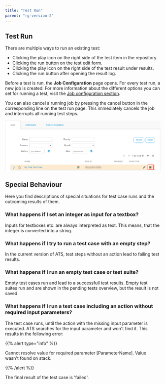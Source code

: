 ```yaml
---
title: "Test Run"
parent: "rg-version-2"
---
```


## Test Run 

There are multiple ways to run an existing test:

* Clicking the play icon on the right side of the test item in the repository.
* Clicking the run button on the test edit form.
* Clicking the play icon on the right side of the test result under results.
* Clicking the run button after opening the result log.

Before a test is run, the **Job Configuration** page opens. For every test run, a new job is created. For more information about the different options you can set for running a test, visit the [Job configuration section](test-run-configuration).

You can also cancel a running job by pressing the cancel button in the corresponding line on the test run page. This immediately cancels the job and interrupts all running test steps.

![](attachments/test-run/job-cancel.png)

## Special Behaviour

Here you find descriptions of special situations for test case runs and the outcoming results of them.

### What happens if I set an integer as input for a textbox?

Inputs for textboxes etc. are always interpreted as text. This means, that the integer is converted into a string.

### What happens if I try to run a test case with an empty step?

In the current version of ATS, test steps without an action lead to failing test results.

### What happens if I run an empty test case or test suite?

Empty test cases run and lead to a successfull test results.
Empty test suites run and are shown in the pending tests overview, but the result is not saved.

### What happens if I run a test case including an action without required input parameters?

The test case runs, until the action with the missing input parameter is executed. ATS searches for the input parameter and won't find it. This results in the following error:

{{% alert type="info" %}}

Cannot resolve value for required parameter [ParameterName]. Value wasn't found on stack.

{{% /alert %}}

The final result of the test case is 'failed'.